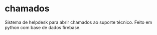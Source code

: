 # chamados
Sistema de helpdesk para abrir chamados ao suporte técnico. Feito em python com base de dados firebase.
